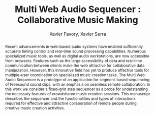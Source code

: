 --- 
  title: "Multi Web Audio Sequencer : Collaborative Music Making" 
  abstract: "Recent advancements in web-based audio systems have enabled sufficiently accurate timing control and real-time sound processing capabilities. Numerous specialized music tools, as well as digital audio workstations, are now accessible from browsers. Features such as the large accessibility of data and real-time communication between clients make the web attractive for collaborative data manipulation. However, this innovative field has yet to produce effective tools for multiple-user coordination on specialized music creation tasks. The Multi Web Audio Sequencer is a prototype of an application for segment-based sequencing of Freesound sound clips, with an emphasis on seamless remote collaboration. In this work we consider a fixed-grid step sequencer as a probe for understanding the necessary features of crowdshared music creation sessions. This manuscript describes the sequencer and the functionalities and types of interactions required for effective and attractive collaboration of remote people during creative music creation activities." 
  address: "Berlin" 
  author: "Xavier Favory, Xavier Serra" 
  booktitle: "Proceedings of the International Web Audio Conference" 
  editor: "Jan Monschke, Christoph Guttandin, Norbert Schnell, Thomas Jenkinson, Jack Schaedler" 
  month: "Proceedings of the International Web Audio Conference"
  pages: "" 
  publisher: "TU Berlin" 
  series: "WAC '18"
  type: "Paper"  
  year: "2018" 
  id: "2018_16" 
  tags: year2018 
  pdflink: /_data/papers/pdf/2018/2018_16.pdf
  ISSN: 2663-5844
---